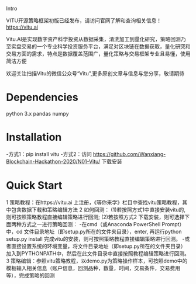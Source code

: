 Intro

VITU开源策略框架初版已经发布，请访问官网了解和查询相关信息！https://vitu.ai

Vitu.AI是实现数字资产科学投资从数据采集，清洗加工到量化研究，策略回测乃至实盘交易的一个专业科学投资服务平台，满足对区块链在数据获取，量化研究和交易方面的需求，特点是数据覆盖范围广，量化策略与交易框架专业且易懂，使用简洁方便

欢迎关注扫描Vitu的微信公众号“Vitu”,更多原创文章与信息与您分享，敬请期待

Dependencies
=========
python 3.x
pandas
numpy

Installation
====
-方式1：pip install vitu
-方式2：访问 https://github.com/Wanxiang-Blockchain-Hackathon-2020/N01-Vitu/ 下载安装

Quick Start
======
1 策略教程：在https://vitu.ai 上注册，《等你来学》栏目中查找vitu策略教程，其中包含数据下载和策略编辑方法
2 如何回测：
	(1)若按照方式1中直接安装vitu的,则可按照策略教程直接编辑策略进行回测;
	(2)若按照方式2 下载安装，则可选择下面两种方式之一进行策略回测：
		-在cmd（或Anaconda PowerShell Prompt）中，cd 文件目录地址（即setup.py所在的文件夹目录），enter, 再运行python setup.py install 完成vitu的安装，则可按照策略教程直接编辑策略进行回测。
		-或者直接设置系统的环境变量，将文件目录地址（即setup.py所在的文件夹目录）加入到PYTHONPATH中，然后在此文件目录中直接按照教程编辑策略进行回测。
3 策略编辑：参照vitu策略教程，以demo.py为策略操作样本，可按照demo中的模板输入相关信息（账户信息，回测品种，数量，时间，交易条件，交易费用等），完成策略的回测 